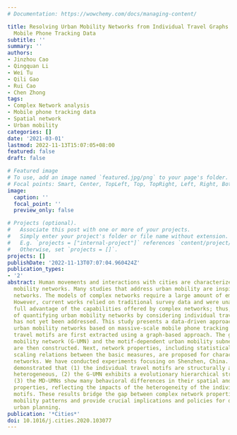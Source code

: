 ```yaml
---
# Documentation: https://wowchemy.com/docs/managing-content/

title: Resolving Urban Mobility Networks from Individual Travel Graphs Using Massive-Scale
  Mobile Phone Tracking Data
subtitle: ''
summary: ''
authors:
- Jinzhou Cao
- Qingquan Li
- Wei Tu
- Qili Gao
- Rui Cao
- Chen Zhong
tags:
- Complex Network analysis
- Mobile phone tracking data
- Spatial network
- Urban mobility
categories: []
date: '2021-03-01'
lastmod: 2022-11-13T15:07:05+08:00
featured: false
draft: false

# Featured image
# To use, add an image named `featured.jpg/png` to your page's folder.
# Focal points: Smart, Center, TopLeft, Top, TopRight, Left, Right, BottomLeft, Bottom, BottomRight.
image:
  caption: ''
  focal_point: ''
  preview_only: false

# Projects (optional).
#   Associate this post with one or more of your projects.
#   Simply enter your project's folder or file name without extension.
#   E.g. `projects = ["internal-project"]` references `content/project/deep-learning/index.md`.
#   Otherwise, set `projects = []`.
projects: []
publishDate: '2022-11-13T07:07:04.960424Z'
publication_types:
- '2'
abstract: Human movements and interactions with cities are characterized by urban
  mobility networks. Many studies that address urban mobility are inspired by complex
  networks. The models of complex networks require a large amount of empirical data.
  However, current works relied on traditional survey data and were unable to take
  full advantage of the capabilities offered by complex networks; thus, the possibility
  of quantifying urban mobility networks by considering individual travel patterns
  has not yet been addressed. This study presents a data-driven approach for characterizing
  urban mobility networks based on massive-scale mobile phone tracking data. Individual
  travel motifs are first extracted using a graph-based approach. The global urban
  mobility network (G-UMN) and the motif-dependent urban mobility subnetworks (MD-UMNs)
  are then constructed. Next, network properties, including statistical measures and
  scaling relations between the basic measures, are proposed for characterizing mobility
  networks. We have conducted experiments focusing on Shenzhen, China. The results
  demonstrated that (1) the individual travel motifs are structurally and spatially
  heterogeneous, (2) the G-UMN exhibits a evolutionary hierarchical structure, and
  (3) the MD-UMNs show many behavioral differences in their spatial and topological
  properties, reflecting the impacts of the heterogeneity of the individual travel
  motifs. These results bridge the gap between complex network properties and urban
  mobility patterns and provide crucial implications and policies for data-informed
  urban planning.
publication: '*Cities*'
doi: 10.1016/j.cities.2020.103077
---
```

